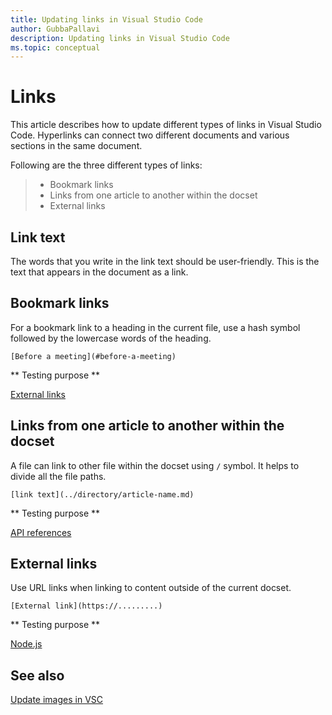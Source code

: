 ```yaml
---
title: Updating links in Visual Studio Code
author: GubbaPallavi
description: Updating links in Visual Studio Code 
ms.topic: conceptual
---
```


# Links

This article describes how to update different types of links in Visual Studio Code. Hyperlinks can connect two different documents and various sections in the same document.

Following are the three different types of links:

> * Bookmark links
> * Links from one article to another within the docset 
> * External links

## Link text

The words that you write in the link text should be user-friendly. This is the text that appears in the document as a link.

## Bookmark links

For a bookmark link to a heading in the current file, use a hash symbol followed by the lowercase words of the heading.

`[Before a meeting](#before-a-meeting)`

** Testing purpose **

[External links](#external-links)

## Links from one article to another within the docset

A file can link to other file within the docset using `/` symbol. It helps to divide all the file paths.

`[link text](../directory/article-name.md)`

** Testing purpose **

[API references](../apps-in-teams-meetings/Api-references.md)

## External links

Use URL links when linking to content outside of the current docset.

`[External link](https://.........)`

** Testing purpose **

[Node.js](https://nodejs.org/en/download/)

## See also
[Update images in VSC](../apps-in-teams-meetings/Images.md)

